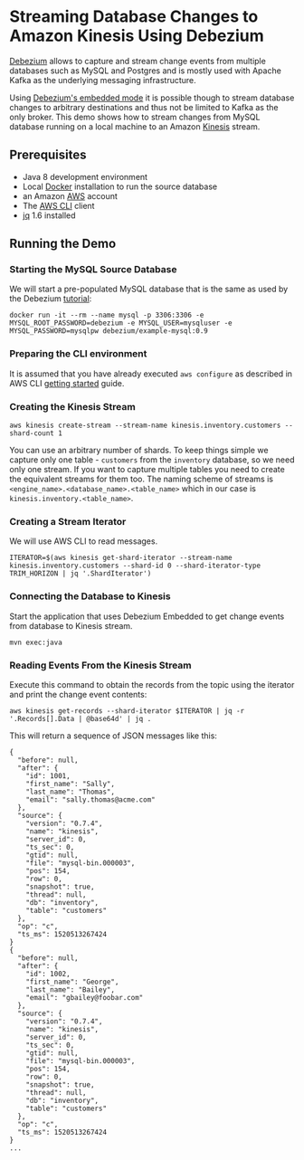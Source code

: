 # Streaming Database Changes to Amazon Kinesis Using Debezium

[Debezium](https://debezium.io/) allows to capture and stream change events from multiple databases such as MySQL and Postgres and is mostly used with Apache Kafka as the underlying messaging infrastructure.

Using [Debezium's embedded mode](https://debezium.io/docs/embedded/) it is possible though to stream database changes to arbitrary destinations and thus not be limited to Kafka as the only broker.
This demo shows how to stream changes from MySQL database running on a local machine to an Amazon [Kinesis](https://aws.amazon.com/kinesis/data-streams/) stream.

## Prerequisites

* Java 8 development environment
* Local [Docker](https://www.docker.com/) installation to run the source database
* an Amazon [AWS](https://aws.amazon.com/) account
* The [AWS CLI](https://aws.amazon.com/cli/) client
* [jq](https://stedolan.github.io/jq/) 1.6 installed

## Running the Demo

### Starting the MySQL Source Database

We will start a pre-populated MySQL database that is the same as used by the Debezium [tutorial](https://debezium.io/docs/tutorial/):

```
docker run -it --rm --name mysql -p 3306:3306 -e MYSQL_ROOT_PASSWORD=debezium -e MYSQL_USER=mysqluser -e MYSQL_PASSWORD=mysqlpw debezium/example-mysql:0.9
```

### Preparing the CLI environment

It is assumed that you have already executed `aws configure` as described in AWS CLI [getting started](https://github.com/aws/aws-cli#getting-started) guide.

### Creating the Kinesis Stream

```
aws kinesis create-stream --stream-name kinesis.inventory.customers --shard-count 1
```

You can use an arbitrary number of shards. To keep things simple we capture only one table - `customers` from the `inventory` database, so we need only one stream.
If you want to capture multiple tables you need to create the equivalent streams for them too.
The naming scheme of streams is `<engine_name>.<database_name>.<table_name>` which in our case is `kinesis.inventory.<table_name>`.

### Creating a Stream Iterator

We will use AWS CLI to read messages.

```
ITERATOR=$(aws kinesis get-shard-iterator --stream-name kinesis.inventory.customers --shard-id 0 --shard-iterator-type TRIM_HORIZON | jq '.ShardIterator')
```

### Connecting the Database to Kinesis

Start the application that uses Debezium Embedded to get change events from database to Kinesis stream.
```
mvn exec:java
```

### Reading Events From the Kinesis Stream

Execute this command to obtain the records from the topic using the iterator and print the change event contents:

```
aws kinesis get-records --shard-iterator $ITERATOR | jq -r '.Records[].Data | @base64d' | jq .
```

This will return a sequence of JSON messages like this:

```
{
  "before": null,
  "after": {
    "id": 1001,
    "first_name": "Sally",
    "last_name": "Thomas",
    "email": "sally.thomas@acme.com"
  },
  "source": {
    "version": "0.7.4",
    "name": "kinesis",
    "server_id": 0,
    "ts_sec": 0,
    "gtid": null,
    "file": "mysql-bin.000003",
    "pos": 154,
    "row": 0,
    "snapshot": true,
    "thread": null,
    "db": "inventory",
    "table": "customers"
  },
  "op": "c",
  "ts_ms": 1520513267424
}
{
  "before": null,
  "after": {
    "id": 1002,
    "first_name": "George",
    "last_name": "Bailey",
    "email": "gbailey@foobar.com"
  },
  "source": {
    "version": "0.7.4",
    "name": "kinesis",
    "server_id": 0,
    "ts_sec": 0,
    "gtid": null,
    "file": "mysql-bin.000003",
    "pos": 154,
    "row": 0,
    "snapshot": true,
    "thread": null,
    "db": "inventory",
    "table": "customers"
  },
  "op": "c",
  "ts_ms": 1520513267424
}
...
```
